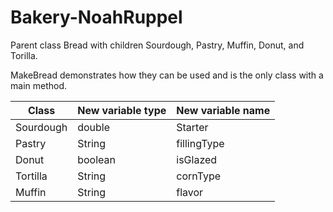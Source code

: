 # Bakery-NoahRuppel

Parent class Bread with children Sourdough, Pastry, Muffin, Donut, and Torilla.

MakeBread demonstrates how they can be used and is the only class with a main method.

|Class|New variable type|New variable name
|-|-|-
|Sourdough|double|Starter
|Pastry|String|fillingType
|Donut|boolean|isGlazed
|Tortilla|String|cornType
|Muffin|String|flavor
